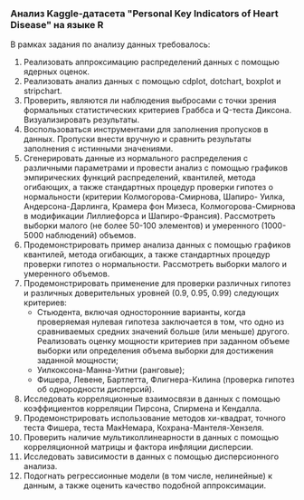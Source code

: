 ### Анализ Kaggle-датасета "Personal Key Indicators of Heart Disease" на языке R

В рамках задания по анализу данных требовалось:  

1. Реализовать аппроксимацию распределений данных с помощью ядерных оценок.
2. Реализовать анализ данных с помощью cdplot, dotchart, boxplot и stripchart.
3. Проверить, являются ли наблюдения выбросами с точки зрения формальных статистических критериев Граббса и Q-теста Диксона. Визуализировать результаты.
4. Воспользоваться инструментами для заполнения пропусков в данных. Пропуски внести вручную и сравнить результаты заполнения с истинными значениями.
5. Сгенерировать данные из нормального распределения с различными параметрами и провести анализ с помощью графиков эмпирических функций распределений, квантилей, метода огибающих, а также стандартных процедур проверки гипотез о нормальности (критерии Колмогорова-Смирнова, Шапиро- Уилка, Андерсона-Дарлинга, Крамера фон Мизеса, Колмогорова-Смирнова в модификации Лиллиефорса и Шапиро-Франсия). Рассмотреть выборки малого (не более 50-100 элементов) и умеренного (1000-5000 наблюдений) объемов.
6. Продемонстрировать пример анализа данных с помощью графиков квантилей, метода огибающих, а также стандартных процедур проверки гипотез о нормальности. Рассмотреть выборки малого и умеренного объемов.
7. Продемонстрировать применение для проверки различных гипотез и различных доверительных уровней (0.9, 0.95, 0.99) следующих критериев:
    + Стьюдента, включая односторонние варианты, когда проверяемая нулевая гипотеза заключается в том, что одно из сравниваемых средних значений больше (или меньше) другого. Реализовать оценку мощности критериев при заданном объеме выборки или определения объема выборки для достижения заданной мощности;
    + Уилкоксона-Манна-Уитни (ранговые);
    + Фишера, Левене, Бартлетта, Флигнера-Килина (проверка
гипотез об однородности дисперсий).
8. Исследовать корреляционные взаимосвязи в данных с помощью коэффициентов корреляции Пирсона, Спирмена и Кендалла.
9. Продемонстрировать использование методов хи-квадрат, точного теста Фишера, теста МакНемара, Кохрана-Мантеля-Хензеля.
10. Проверить наличие мультиколлинеарности в данных с помощью корреляционной матрицы и фактора инфляции дисперсии.
11. Исследовать зависимости в данных с помощью дисперсионного анализа.
12. Подогнать регрессионные модели (в том числе, нелинейные) к данным, а также оценить качество подобной аппроксимации.

